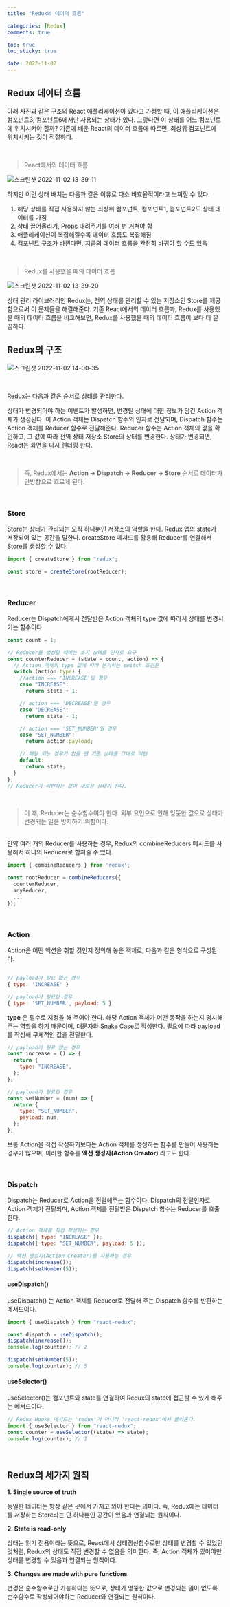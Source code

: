 ```yaml
---
title: "Redux의 데이터 흐름"

categories: [Redux]
comments: true

toc: true
toc_sticky: true

date: 2022-11-02
---
```


## Redux 데이터 흐름

아래 사진과 같은 구조의 React 애플리케이션이 있다고 가정할 때, 이 애플리케이션은 컴포넌트3, 컴포넌트6에서만 사용되는 상태가 있다. 그렇다면 이 상태를 어느 컴포넌트에 위치시켜야 할까? 기존에 배운 React의 데이터 흐름에 따르면, 최상위 컴포넌트에 위치시키는 것이 적절하다.

<br/>

> React에서의 데이터 흐름

![스크린샷 2022-11-02 13-39-11](https://user-images.githubusercontent.com/111376707/199399950-fd5684d8-0ac0-400c-a097-a606c8884fb1.png)

하지만 이런 상태 배치는 다음과 같은 이유로 다소 비효율적이라고 느껴질 수 있다.

1. 해당 상태를 직접 사용하지 않는 최상위 컴포넌트, 컴포넌트1, 컴포넌트2도 상태 데이터를 가짐
2. 상태 끌어올리기, Props 내려주기를 여러 번 거쳐야 함
3. 애플리케이션이 복잡해질수록 데이터 흐름도 복잡해짐
4. 컴포넌트 구조가 바뀐다면, 지금의 데이터 흐름을 완전히 바꿔야 할 수도 있음

<br/>

> Redux를 사용했을 때의 데이터 흐름

![스크린샷 2022-11-02 13-39-20](https://user-images.githubusercontent.com/111376707/199400054-c61644f9-994a-4b71-95ac-b869dbb67d78.png)

상태 관리 라이브러리인 Redux는, 전역 상태를 관리할 수 있는 저장소인 Store를 제공함으로써 이 문제들을 해결해준다. 기존 React에서의 데이터 흐름과, Redux를 사용했을 때의 데이터 흐름을 비교해보면, Redux를 사용했을 때의 데이터 흐름이 보다 더 깔끔하다.

## Redux의 구조

![스크린샷 2022-11-02 14-00-35](https://user-images.githubusercontent.com/111376707/199402205-38e4e255-68e7-4ab2-a9e0-9ee226c63741.png)

<br/>

Redux는 다음과 같은 순서로 상태를 관리한다.

상태가 변경되어야 하는 이벤트가 발생하면, 변경될 상태에 대한 정보가 담긴 Action 객체가 생성된다.
이 Action 객체는 Dispatch 함수의 인자로 전달되며, Dispatch 함수는 Action 객체를 Reducer 함수로 전달해준다.
Reducer 함수는 Action 객체의 값을 확인하고, 그 값에 따라 전역 상태 저장소 Store의 상태를 변경한다.
상태가 변경되면, React는 화면을 다시 렌더링 한다.

<br/>

> 즉, Redux에서는 **Action → Dispatch → Reducer → Store** 순서로 데이터가 단방향으로 흐르게 된다.

<br/>

<h3>Store</h3>
Store는 상태가 관리되는 오직 하나뿐인 저장소의 역할을 한다. Redux 앱의 state가 저장되어 있는 공간을 말한다. createStore 메서드를 활용해 Reducer를 연결해서 Store를 생성할 수 있다.

```jsx
import { createStore } from "redux";

const store = createStore(rootReducer);
```

<br/>

<h3>Reducer</h3>

Reducer는 Dispatch에게서 전달받은 Action 객체의 type 값에 따라서 상태를 변경시키는 함수이다.

```jsx
const count = 1;

// Reducer를 생성할 때에는 초기 상태를 인자로 요구
const counterReducer = (state = count, action) => {
  // Action 객체의 type 값에 따라 분기하는 switch 조건문
  switch (action.type) {
    //action === 'INCREASE'일 경우
    case "INCREASE":
      return state + 1;

    // action === 'DECREASE'일 경우
    case "DECREASE":
      return state - 1;

    // action === 'SET_NUMBER'일 경우
    case "SET_NUMBER":
      return action.payload;

    // 해당 되는 경우가 없을 땐 기존 상태를 그대로 리턴
    default:
      return state;
  }
};
// Reducer가 리턴하는 값이 새로운 상태가 된다.
```

<br/>

> 이 때, Reducer는 순수함수여야 한다. 외부 요인으로 인해 엉뚱한 값으로 상태가 변경되는 일을 방지하기 위함이다.

<br/>
만약 여러 개의 Reducer를 사용하는 경우, Redux의 combineReducers 메서드를 사용해서 하나의 Reducer로 합쳐줄 수 있다.

```jsx
import { combineReducers } from 'redux';

const rootReducer = combineReducers({
  counterReducer,
  anyReducer,
  ...
});

```

<br/>

<h3>Action</h3>

Action은 어떤 액션을 취할 것인지 정의해 놓은 객체로, 다음과 같은 형식으로 구성된다.

```jsx

// payload가 필요 없는 경우
{ type: 'INCREASE' }

// payload가 필요한 경우
{ type: 'SET_NUMBER', payload: 5 }

```

**type** 은 필수로 지정을 해 주어야 한다. 해당 Action 객체가 어떤 동작을 하는지 명시해주는 역할을 하기 때문이며, 대문자와 Snake Case로 작성한다. 필요에 따라 payload 를 작성해 구체적인 값을 전달한다.

```jsx
// payload가 필요 없는 경우
const increase = () => {
  return {
    type: "INCREASE",
  };
};

// payload가 필요한 경우
const setNumber = (num) => {
  return {
    type: "SET_NUMBER",
    payload: num,
  };
};
```

보통 Action을 직접 작성하기보다는 Action 객체를 생성하는 함수를 만들어 사용하는 경우가 많으며, 이러한 함수를 **액션 생성자(Action Creator)** 라고도 한다.

<br/>

<h3>Dispatch</h3>

Dispatch는 Reducer로 Action을 전달해주는 함수이다. Dispatch의 전달인자로 Action 객체가 전달되며, Action 객체를 전달받은 Dispatch 함수는 Reducer를 호출한다.

```jsx
// Action 객체를 직접 작성하는 경우
dispatch({ type: "INCREASE" });
dispatch({ type: "SET_NUMBER", payload: 5 });

// 액션 생성자(Action Creator)를 사용하는 경우
dispatch(increase());
dispatch(setNumber(5));
```

<h4>useDispatch()</h4>

useDispatch() 는 Action 객체를 Reducer로 전달해 주는 Dispatch 함수를 반환하는 메서드이다.

```jsx
import { useDispatch } from "react-redux";

const dispatch = useDispatch();
dispatch(increase());
console.log(counter); // 2

dispatch(setNumber(5));
console.log(counter); // 5
```

<h4>useSelector()</h4>

useSelector()는 컴포넌트와 state를 연결하여 Redux의 state에 접근할 수 있게 해주는 메서드이다.

```jsx
// Redux Hooks 메서드는 'redux'가 아니라 'react-redux'에서 불러온다.
import { useSelector } from "react-redux";
const counter = useSelector((state) => state);
console.log(counter); // 1
```

<br/>

## Redux의 세가지 원칙

**1. Single source of truth**

동일한 데이터는 항상 같은 곳에서 가지고 와야 한다는 의미다. 즉, Redux에는 데이터를 저장하는 Store라는 단 하나뿐인 공간이 있음과 연결되는 원칙이다.

**2. State is read-only**

상태는 읽기 전용이라는 뜻으로, React에서 상태갱신함수로만 상태를 변경할 수 있었던 것처럼, Redux의 상태도 직접 변경할 수 없음을 의미한다. 즉, Action 객체가 있어야만 상태를 변경할 수 있음과 연결되는 원칙이다.

**3. Changes are made with pure functions**

변경은 순수함수로만 가능하다는 뜻으로, 상태가 엉뚱한 값으로 변경되는 일이 없도록 순수함수로 작성되어야하는 Reducer와 연결되는 원칙이다.
